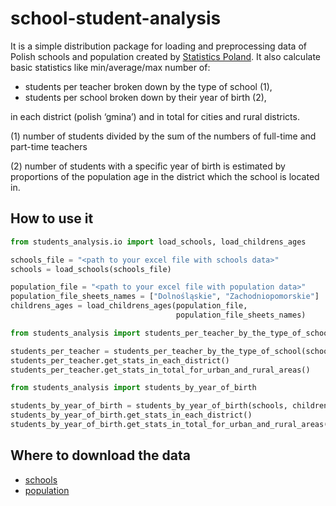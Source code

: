 # school-student-analysis

It is a simple distribution package for loading and preprocessing data of 
Polish schools and population created by [Statistics Poland](stat.gov.pl).
It also calculate basic statistics like min/average/max number of:
- students per teacher broken down by the type of school (1),
- students per school broken down by their year of birth (2),

in each district (polish ‘gmina’) and in total for cities and rural districts.

(1) number of students divided by the sum of the numbers of full-time
and part-time teachers

(2) number of students with a specific year of birth is estimated by 
proportions of the population age in the district
which the school is located in. 

## How to use it

```python
from students_analysis.io import load_schools, load_childrens_ages

schools_file = "<path to your excel file with schools data>"
schools = load_schools(schools_file)

population_file = "<path to your excel file with population data>"
population_file_sheets_names = ["Dolnośląskie", "Zachodniopomorskie"]
childrens_ages = load_childrens_ages(population_file,
                                     population_file_sheets_names)

from students_analysis import students_per_teacher_by_the_type_of_school

students_per_teacher = students_per_teacher_by_the_type_of_school(schools)
students_per_teacher.get_stats_in_each_district()
students_per_teacher.get_stats_in_total_for_urban_and_rural_areas()

from students_analysis import students_by_year_of_birth

students_by_year_of_birth = students_by_year_of_birth(schools, childrens_ages)
students_by_year_of_birth.get_stats_in_each_district()
students_by_year_of_birth.get_stats_in_total_for_urban_and_rural_areas()
```

## Where to download the data

- [schools](https://dane.gov.pl/pl/dataset/839,wykaz-szko-i-placowek-oswiatowych/resource/16251,wykaz-szkol-i-placowek-wg-stanu-na-30ix-2018-r/table)
- [population](https://stat.gov.pl/obszary-tematyczne/ludnosc/ludnosc/ludnosc-stan-i-struktura-oraz-ruch-naturalny-w-przekroju-terytorialnym-w-2018-r-stan-w-dniu-31-xii,6,25.html)